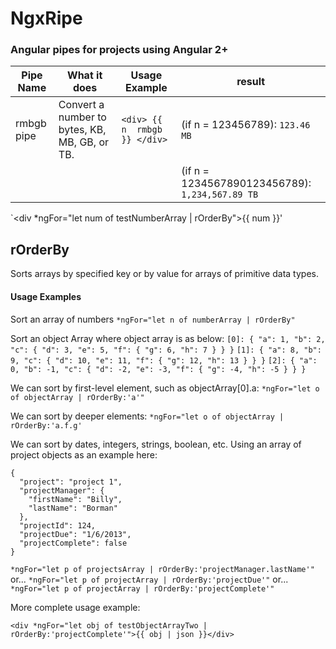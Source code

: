 # NgxRipe
### Angular pipes for projects using Angular 2+


|  Pipe Name  |  What it does | Usage Example | result |
|-------------|---------------|-----------------------------------------------|---------------|
| rmbgb pipe  | Convert a number to bytes, KB, MB, GB, or TB. | `<div> {{ n  rmbgb }} </div>` | (if n = 123456789): `123.46 MB` |
| | | | (if n = 1234567890123456789): `1,234,567.89 TB`


`<div *ngFor="let num of testNumberArray | rOrderBy">{{ num }}</div>'


## rOrderBy

Sorts arrays by specified key or by value for arrays of primitive data types.

#### Usage Examples

Sort an array of numbers
`*ngFor="let n of numberArray | rOrderBy"`

Sort an object Array where object array is as below:
`[0]: {
  "a": 1,
  "b": 2,
  "c": {
    "d": 3,
    "e": 5,
    "f": {
      "g": 6,
      "h": 7
    }
  }
}`
`[1]: {
  "a": 8,
  "b": 9,
  "c": {
    "d": 10,
    "e": 11,
    "f": {
      "g": 12,
      "h": 13
    }
  }
}`
`[2]: {
  "a": 0,
  "b": -1,
  "c": {
    "d": -2,
    "e": -3,
    "f": {
      "g": -4,
      "h": -5
    }
  }
}`

We can sort by first-level element, such as objectArray[0].a:
`*ngFor="let o of objectArray | rOrderBy:'a'"`

We can sort by deeper elements:
`*ngFor="let o of objectArray | rOrderBy:'a.f.g'`

We can sort by dates, integers, strings, boolean, etc.   Using an array of project objects as an example here:
```
{
  "project": "project 1",
  "projectManager": {
    "firstName": "Billy",
    "lastName": "Borman"
  },
  "projectId": 124,
  "projectDue": "1/6/2013",
  "projectComplete": false
}
```

`*ngFor="let p of projectsArray | rOrderBy:'projectManager.lastName'"`
or... 
`*ngFor="let p of projectArray | rOrderBy:'projectDue'"`
or...
`*ngFor="let p of projectArray | rOrderBy:'projectComplete'"`

More complete usage example:
```
<div *ngFor="let obj of testObjectArrayTwo | rOrderBy:'projectComplete'">{{ obj | json }}</div>
```
